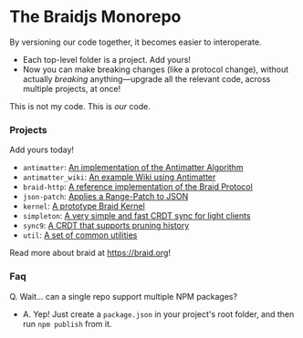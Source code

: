 # The Braidjs Monorepo

By versioning our code together, it becomes easier to interoperate.

  - Each top-level folder is a project.  Add yours!
  - Now you can make breaking changes (like a protocol change), without
    actually *breaking* anything—upgrade all the relevant code, across
    multiple projects, at once!

This is not my code.  This is *our* code.

### Projects

Add yours today!

 - `antimatter`: [An implementation of the Antimatter Algorithm](https://github.com/braid-org/braidjs/tree/master/antimatter)
 - `antimatter_wiki`: [An example Wiki using Antimatter](https://github.com/braid-org/braidjs/tree/master/antimatter_wiki)
 - `braid-http`: [A reference implementation of the Braid Protocol](https://github.com/braid-org/braidjs/tree/master/braid-http)
 - `json-patch`: [Applies a Range-Patch to JSON](https://github.com/braid-org/braidjs/tree/master/json-patch)
 - `kernel`: [A prototype Braid Kernel](https://github.com/braid-org/braidjs/tree/master/kernel)
 - `simpleton`: [A very simple and fast CRDT sync for light clients](https://github.com/braid-org/braidjs/tree/master/simpleton)
 - `sync9`: [A CRDT that supports pruning history](https://github.com/braid-org/braidjs/tree/master/sync9)
 - `util`: [A set of common utilities](https://github.com/braid-org/braidjs/tree/master/util)

Read more about braid at https://braid.org!

### Faq

Q. Wait... can a single repo support multiple NPM packages?

  - A. Yep!  Just create a `package.json` in your project's root folder, and
    then run `npm publish` from it.
